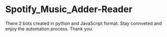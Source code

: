# Spotify_Music_Adder-Reader
There 2 bots created in python and JavaScript format.
Stay connveted and enjoy the automation process.
Thank you.
